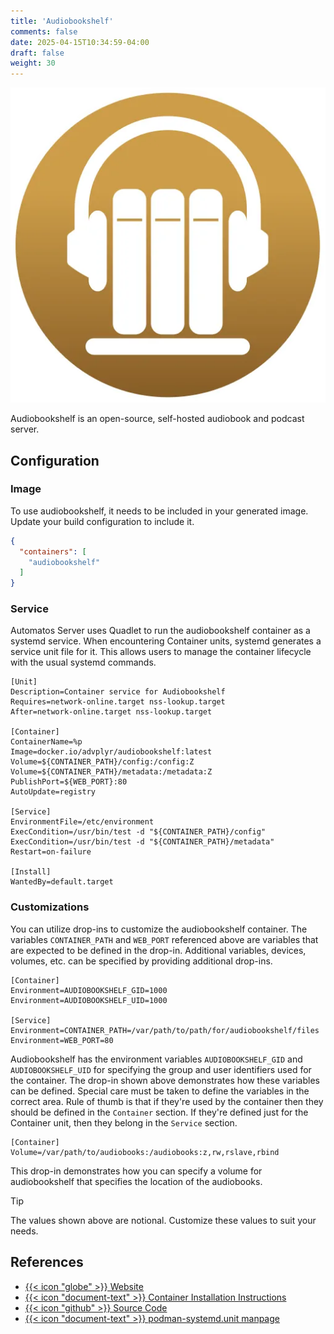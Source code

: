 ```yaml
---
title: 'Audiobookshelf'
comments: false
date: 2025-04-15T10:34:59-04:00
draft: false
weight: 30
---
```

![Audiobookshelf](./audiobookshelf.webp)

Audiobookshelf is an open-source, self-hosted audiobook and podcast server.

## Configuration

### Image

To use audiobookshelf, it needs to be included in your generated image. Update your build configuration to include it.

```json {filename=".config/my-server-build"}
{
  "containers": [
    "audiobookshelf"
  ]
}
```

### Service

Automatos Server uses Quadlet to run the audiobookshelf container as a systemd service. When encountering Container units, systemd generates a service unit file for it. This allows users to manage the container lifecycle with the usual systemd commands.

```systemd {base_url="https://github.com/cubt85iz/automatos-server/blob/main", filename="/etc/containers/systemd/audiobookshelf.container"}
[Unit]
Description=Container service for Audiobookshelf
Requires=network-online.target nss-lookup.target
After=network-online.target nss-lookup.target

[Container]
ContainerName=%p
Image=docker.io/advplyr/audiobookshelf:latest
Volume=${CONTAINER_PATH}/config:/config:Z
Volume=${CONTAINER_PATH}/metadata:/metadata:Z
PublishPort=${WEB_PORT}:80
AutoUpdate=registry

[Service]
EnvironmentFile=/etc/environment
ExecCondition=/usr/bin/test -d "${CONTAINER_PATH}/config"
ExecCondition=/usr/bin/test -d "${CONTAINER_PATH}/metadata"
Restart=on-failure

[Install]
WantedBy=default.target
```

### Customizations

You can utilize drop-ins to customize the audiobookshelf container. The variables `CONTAINER_PATH` and `WEB_PORT` referenced above are variables that are expected to be defined in the drop-in. Additional variables, devices, volumes, etc. can be specified by providing additional drop-ins.

```systemd {filename="/etc/containers/systemd/audiobookshelf.container.d/01-variables.conf"}
[Container]
Environment=AUDIOBOOKSHELF_GID=1000
Environment=AUDIOBOOKSHELF_UID=1000

[Service]
Environment=CONTAINER_PATH=/var/path/to/path/for/audiobookshelf/files
Environment=WEB_PORT=80
```

Audiobookshelf has the environment variables `AUDIOBOOKSHELF_GID` and `AUDIOBOOKSHELF_UID` for specifying the group and user identifiers used for the container. The drop-in shown above demonstrates how these variables can be defined. Special care must be taken to define the variables in the correct area. Rule of thumb is that if they're used by the container then they should be defined in the `Container` section. If they're defined just for the Container unit, then they belong in the `Service` section.

```systemd {filename="/etc/containers/systemd/audiobookshelf.container.d/02-volumes.conf"}
[Container]
Volume=/var/path/to/audiobooks:/audiobooks:z,rw,rslave,rbind
```

This drop-in demonstrates how you can specify a volume for audiobookshelf that specifies the location of the audiobooks.

> [!TIP]
> The values shown above are notional. Customize these values to suit your needs.

## References

- [{{< icon "globe" >}} Website](https://audiobookshelf.org)
- [{{< icon "document-text" >}} Container Installation Instructions](https://www.audiobookshelf.org/docs#docker-compose-install)
- [{{< icon "github" >}} Source Code](https://github.com/advplyr/audiobookshelf)
- [{{< icon "document-text" >}} podman-systemd.unit manpage](https://docs.podman.io/en/latest/markdown/podman-systemd.unit.5.html)
